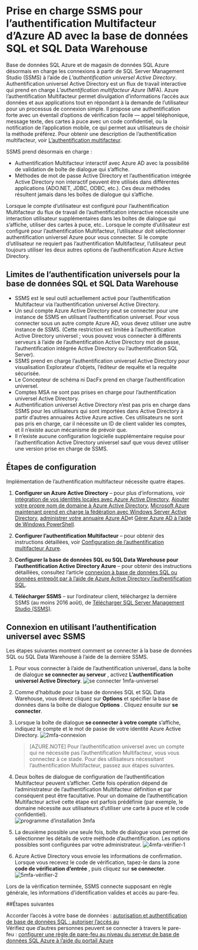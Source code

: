 <properties
   pageTitle="SSMS prend en charge pour l’authentification Multifacteur d’Azure AD avec la base de données SQL et SQL Data Warehouse | Microsoft Azure"
   description="Utiliser l’authentification Multi-prises en charge avec SSMS pour base de données SQL et SQL Data Warehouse."
   services="sql-database"
   documentationCenter=""
   authors="BYHAM"
   manager="jhubbard"
   editor=""
   tags=""/>

<tags
   ms.service="sql-database"
   ms.devlang="na"
   ms.topic="article"
   ms.tgt_pltfrm="na"
   ms.workload="data-management"
   ms.date="10/04/2016"
   ms.author="rick.byham@microsoft.com"/>

# <a name="ssms-support-for-azure-ad-mfa-with-sql-database-and-sql-data-warehouse"></a>Prise en charge SSMS pour l’authentification Multifacteur d’Azure AD avec la base de données SQL et SQL Data Warehouse

Base de données SQL Azure et de magasin de données SQL Azure désormais en charge les connexions à partir de SQL Server Management Studio (SSMS) à l’aide de *L’authentification universel Active Directory*. Authentification universel Active Directory est un flux de travail interactive qui prend en charge *L’authentification multifacteur Azure* (MFA). Azure l’authentification Multifacteur permet divulgation d’informations l’accès aux données et aux applications tout en répondant à la demande de l’utilisateur pour un processus de connexion simple. Il propose une authentification forte avec un éventail d’options de vérification facile — appel téléphonique, message texte, des cartes à puce avec un code confidentiel, ou la notification de l’application mobile, ce qui permet aux utilisateurs de choisir la méthode préférez. Pour obtenir une description de l’authentification multifacteur, voir [L’authentification multifacteur](../multi-factor-authentication/multi-factor-authentication.md).

SSMS prend désormais en charge :

- Authentification Multifacteur interactif avec Azure AD avec la possibilité de validation de boîte de dialogue qui s’affiche.
- Méthodes de mot de passe Active Directory et l’authentification intégrée Active Directory non interactif peuvent être utilisés dans différentes applications (ADO.NET, JDBC, ODBC, etc.). Ces deux méthodes résultent jamais dans les boîtes de dialogue qui s’affiche.

Lorsque le compte d’utilisateur est configuré pour l’authentification Multifacteur du flux de travail de l’authentification interactive nécessite une interaction utilisateur supplémentaires dans les boîtes de dialogue qui s’affiche, utiliser des cartes à puce, etc.. Lorsque le compte d’utilisateur est configuré pour l’authentification Multifacteur, l’utilisateur doit sélectionner authentification universel Azure pour vous connecter. Si le compte d’utilisateur ne requiert pas l’authentification Multifacteur, l’utilisateur peut toujours utiliser les deux autres options de l’authentification Azure Active Directory.

## <a name="universal-authentication-limitations-for-sql-database-and-sql-data-warehouse"></a>Limites de l’authentification universels pour la base de données SQL et SQL Data Warehouse

- SSMS est le seul outil actuellement activé pour l’authentification Multifacteur via l’authentification universel Active Directory.
- Un seul compte Azure Active Directory peut se connecter pour une instance de SSMS en utilisant l’authentification universel. Pour vous connecter sous un autre compte Azure AD, vous devez utiliser une autre instance de SSMS. (Cette restriction est limitée à l’authentification Active Directory universel ; vous pouvez vous connecter à différents serveurs à l’aide de l’authentification Active Directory mot de passe, l’authentification intégrée Active Directory ou l’authentification SQL Server).
- SSMS prend en charge l’authentification universel Active Directory pour visualisation Explorateur d’objets, l’éditeur de requête et la requête sécurisée.
- Le Concepteur de schéma ni DacFx prend en charge l’authentification universel.
- Comptes MSA ne sont pas prises en charge pour l’authentification universel Active Directory.
- Authentification universel Active Directory n’est pas pris en charge dans SSMS pour les utilisateurs qui sont importées dans Active Directory à partir d’autres annuaires Active Azure active. Ces utilisateurs ne sont pas pris en charge, car il nécessite un ID de client valider les comptes, et il n’existe aucun mécanisme de prévoir que.
- Il n’existe aucune configuration logicielle supplémentaire requise pour l’authentification Active Directory universel sauf que vous devez utiliser une version prise en charge de SSMS.

## <a name="configuration-steps"></a>Étapes de configuration

Implémentation de l’authentification multifacteur nécessite quatre étapes.

1. **Configurer un Azure Active Directory** – pour plus d’informations, voir [intégration de vos identités locales avec Azure Active Directory](../active-directory/active-directory-aadconnect.md), [Ajouter votre propre nom de domaine à Azure Active Directory](https://azure.microsoft.com/blog/2012/11/28/windows-azure-now-supports-federation-with-windows-server-active-directory/), [Microsoft Azure maintenant prend en charge la fédération avec Windows Server Active Directory](https://azure.microsoft.com/blog/2012/11/28/windows-azure-now-supports-federation-with-windows-server-active-directory/), [administrer votre annuaire Azure AD](https://msdn.microsoft.com/library/azure/hh967611.aspx)et [Gérer Azure AD à l’aide de Windows PowerShell](https://msdn.microsoft.com/library/azure/jj151815.aspx).

2. **Configurer l’authentification Multifacteur** – pour obtenir des instructions détaillées, voir [Configuration de l’authentification multifacteur Azure](../multi-factor-authentication/multi-factor-authentication-whats-next.md). 

3. **Configurer la base de données SQL ou SQL Data Warehouse pour l’authentification Active Directory Azure** – pour obtenir des instructions détaillées, consultez l’article [connexion à base de données SQL ou données entrepôt par à l’aide de Azure Active Directory l’authentification SQL](sql-database-aad-authentication.md).

4. **Télécharger SSMS** – sur l’ordinateur client, téléchargez la dernière SSMS (au moins 2016 août), de [Télécharger SQL Server Management Studio (SSMS)](https://msdn.microsoft.com/library/mt238290.aspx).

## <a name="connecting-by-using-universal-authentication-with-ssms"></a>Connexion en utilisant l’authentification universel avec SSMS

Les étapes suivantes montrent comment se connecter à la base de données SQL ou SQL Data Warehouse à l’aide de la dernière SSMS.

1. Pour vous connecter à l’aide de l’authentification universel, dans la boîte de dialogue **se connecter au serveur** , activez **L’authentification universel Active Directory**.
![se connecter 1mfa-universel][1]

2. Comme d’habitude pour la base de données SQL et SQL Data Warehouse, vous devez cliquez sur **Options** et spécifier la base de données dans la boîte de dialogue **Options** . Cliquez ensuite sur **se connecter**.
3. Lorsque la boîte de dialogue **se connecter à votre compte** s’affiche, indiquez le compte et le mot de passe de votre identité Azure Active Directory.
![2mfa-connexion][2]

    > [AZURE.NOTE] Pour l’authentification universel avec un compte qui ne nécessite pas l’authentification Multifacteur, vous vous connectez à ce stade. Pour des utilisateurs nécessitant l’authentification Multifacteur, passez aux étapes suivantes.
 
4. Deux boîtes de dialogue de configuration de l’authentification Multifacteur peuvent s’afficher. Cette fois opération dépend de l’administrateur de l’authentification Multifacteur définition et par conséquent peut être facultative. Pour un domaine de l’authentification Multifacteur activé cette étape est parfois prédéfinie (par exemple, le domaine nécessite aux utilisateurs d’utiliser une carte à puce et le code confidentiel).  
![programme d’installation 3mfa][3]

5. La deuxième possible une seule fois, boîte de dialogue vous permet de sélectionner les détails de votre méthode d’authentification. Les options possibles sont configurées par votre administrateur.
![4mfa-vérifier-1][4]
 
6. Azure Active Directory vous envoie les informations de confirmation. Lorsque vous recevez le code de vérification, tapez-le dans la zone **code de vérification d’entrée** , puis cliquez sur **se connecter**.
![5mfa-vérifier-2][5]

Lors de la vérification terminée, SSMS connecte supposant en règle générale, les informations d’identification valides et accès au pare-feu.

##<a name="next-steps"></a>Étapes suivantes  

Accorder l’accès à votre base de données : [autorisation et authentification de base de données SQL : autoriser l’accès au](sql-database-manage-logins.md)  
Vérifiez que d’autres personnes peuvent se connecter à travers le pare-feu : [configurer une règle de pare-feu au niveau du serveur de base de données SQL Azure à l’aide du portail Azure](sql-database-configure-firewall-settings.md)


[1]: ./media/sql-database-ssms-mfa-auth/1mfa-universal-connect.png
[2]: ./media/sql-database-ssms-mfa-auth/2mfa-sign-in.png
[3]: ./media/sql-database-ssms-mfa-auth/3mfa-setup.png
[4]: ./media/sql-database-ssms-mfa-auth/4mfa-verify-1.png
[5]: ./media/sql-database-ssms-mfa-auth/5mfa-verify-2.png

